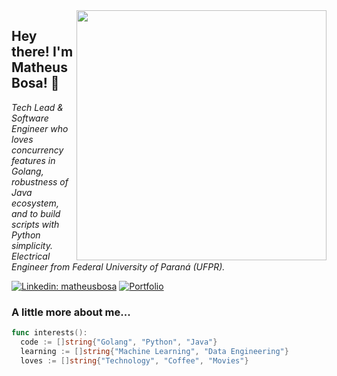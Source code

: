 <img align='right' src="https://blog.jetbrains.com/wp-content/uploads/2021/02/Go_8001611039611515.gif" width="400">
<h2>Hey there! I'm Matheus Bosa! 👋</h2>

<p><em>Tech Lead & Software Engineer who loves concurrency features in Golang, robustness of Java ecosystem, and to build scripts with Python simplicity.
<br />
Electrical Engineer from Federal University of Paraná (UFPR).
</em></p>

[![Linkedin: matheusbosa](https://img.shields.io/badge/-matheusbosa-blue?style=flat-square&logo=Linkedin&logoColor=white&link=https://www.linkedin.com/in/matheusbosa/)](https://www.linkedin.com/in/matheusbosa/)
[![Portfolio](https://img.shields.io/github/followers/bosamatheus?label=follow&style=social)](https://bosamatheus.github.io/)

### A little more about me...  

```go
func interests():
  code := []string{"Golang", "Python", "Java"}
  learning := []string{"Machine Learning", "Data Engineering"}
  loves := []string{"Technology", "Coffee", "Movies"}
```
